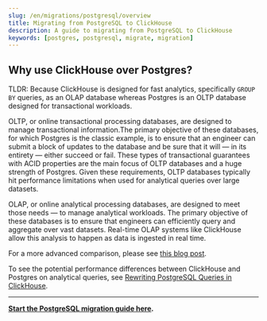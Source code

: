 ```yaml
---
slug: /en/migrations/postgresql/overview
title: Migrating from PostgreSQL to ClickHouse
description: A guide to migrating from PostgreSQL to ClickHouse
keywords: [postgres, postgresql, migrate, migration]
---
```


## Why use ClickHouse over Postgres?

TLDR: Because ClickHouse is designed for fast analytics, specifically `GROUP BY` queries, as an OLAP database whereas Postgres is an OLTP database designed for transactional workloads.

OLTP, or online transactional processing databases, are designed to manage transactional information.The primary objective of these databases, for which Postgres is the classic example,  is to ensure that an engineer can submit a block of updates to the database and be sure that it will — in its entirety — either succeed or fail. These types of transactional guarantees with ACID properties are the main focus of OLTP databases and a huge strength of Postgres. Given these requirements, OLTP databases typically hit performance limitations when used for analytical queries over large datasets.

OLAP, or online analytical processing databases, are designed to meet those needs — to manage analytical workloads. The primary objective of these databases is to ensure that engineers can efficiently query and aggregate over vast datasets. Real-time OLAP systems like ClickHouse allow this analysis to happen as data is ingested in real time.

For a more advanced comparison, please see [this blog post](https://clickhouse.com/blog/adding-real-time-analytics-to-a-supabase-application).

To see the potential performance differences between ClickHouse and Postgres on analytical queries, see [Rewriting PostgreSQL Queries in ClickHouse](/en/migrations/postgresql/rewriting-queries).

---

**[Start the PostgreSQL migration guide here](/en/migrations/postgresql/dataset).**
